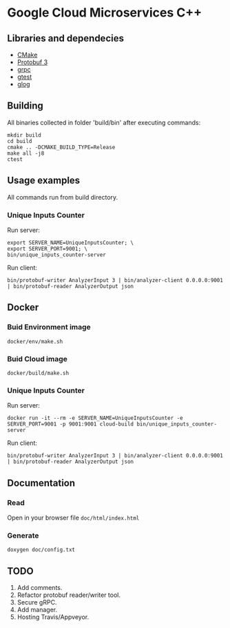 # Google Cloud Microservices C++

## Libraries and dependecies
* [CMake](https://cmake.org/)
* [Protobuf 3](https://github.com/google/protobuf)
* [grpc](https://github.com/grpc/grpc)
* [gtest](https://github.com/google/googletest)
* [glog](https://github.com/google/glog)

## Building

All binaries collected in folder 'build/bin' after executing commands:
```
mkdir build
cd build
cmake .. -DCMAKE_BUILD_TYPE=Release
make all -j8
ctest
```

## Usage examples

All commands run from build directory.

### Unique Inputs Counter

Run server:
```
export SERVER_NAME=UniqueInputsCounter; \
export SERVER_PORT=9001; \
bin/unique_inputs_counter-server
```

Run client:
```
bin/protobuf-writer AnalyzerInput 3 | bin/analyzer-client 0.0.0.0:9001 | bin/protobuf-reader AnalyzerOutput json
```

## Docker

### Buid Environment image
```
docker/env/make.sh
```

### Buid Cloud image
```
docker/build/make.sh
```

### Unique Inputs Counter

Run server:
```
docker run -it --rm -e SERVER_NAME=UniqueInputsCounter -e SERVER_PORT=9001 -p 9001:9001 cloud-build bin/unique_inputs_counter-server
```

Run client:
```
bin/protobuf-writer AnalyzerInput 3 | bin/analyzer-client 0.0.0.0:9001 | bin/protobuf-reader AnalyzerOutput json
```

## Documentation

### Read

Open in your browser file `doc/html/index.html`

### Generate
```
doxygen doc/config.txt
```

## TODO
1. Add comments.
2. Refactor protobuf reader/writer tool.
3. Secure gRPC.
4. Add manager.
5. Hosting Travis/Appveyor.
